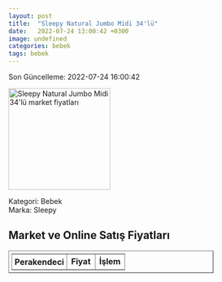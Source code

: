 ```yaml
---
layout: post
title:  "Sleepy Natural Jumbo Midi 34'lü"
date:   2022-07-24 13:00:42 +0300
image: undefined
categories: bebek
tags: bebek
---
```


Son Güncelleme: 2022-07-24 16:00:42

<img src="undefined" width="200" alt="Sleepy Natural Jumbo Midi 34'lü market fiyatları" />

Kategori: Bebek
<br />
Marka: Sleepy

<h2>Market ve Online Satış Fiyatları</h2>

<table border="1" style="padding: 5px;width:80%;">
  <tr>
    <td style="padding: 5px;"><strong>Perakendeci</strong></td>
    <td><strong>Fiyat</strong></td>
    <td><strong>İşlem</strong></td>
  </tr>
  
</table>
